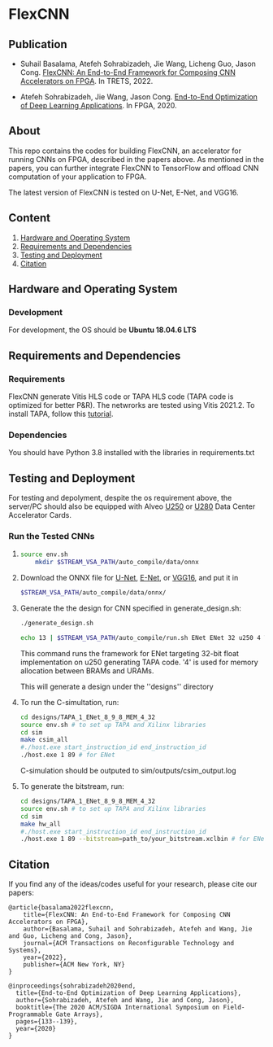 # FlexCNN

## Publication
+ Suhail Basalama, Atefeh Sohrabizadeh, Jie Wang, Licheng Guo, Jason Cong. [FlexCNN: An End-to-End Framework for Composing CNN Accelerators on FPGA](https://dl.acm.org/doi/abs/10.1145/3570928). In TRETS, 2022.

+ Atefeh Sohrabizadeh, Jie Wang, Jason Cong. [End-to-End Optimization of Deep Learning Applications](https://dl.acm.org/doi/abs/10.1145/3373087.3375321). In FPGA, 2020.

## About
This repo contains the codes for building FlexCNN, an accelerator for running CNNs on FPGA, described in the papers above. As mentioned in the papers, you can further integrate FlexCNN to TensorFlow and offload CNN computation of your application to FPGA.


The  latest version of FlexCNN is tested on U-Net, E-Net, and VGG16.

## Content
1. [Hardware and Operating System](#hardware-and-operating-system)
2. [Requirements and Dependencies](#requirements-and-dependencies)
3. [Testing and Deployment](#testing-and-deployment)
6. [Citation](#citation)


## Hardware and Operating System
### Development
For development, the OS should be **Ubuntu 18.04.6 LTS**

## Requirements and Dependencies

### Requirements
FlexCNN generate Vitis HLS code or TAPA HLS code (TAPA code is optimized for better P&R). 
The netwrorks are tested using Vitis 2021.2.
To install TAPA, follow this [tutorial](https://tapa.readthedocs.io/en/latest/installation.html).


### Dependencies
You should have Python 3.8 installed with the libraries in requirements.txt

## Testing and Deployment 
For testing and depolyment, despite the os requirement above, the server/PC should also be equipped with Alveo [U250](https://www.xilinx.com/products/boards-and-kits/alveo/u250.html) or [U280](https://www.xilinx.com/products/boards-and-kits/alveo/u280.html) Data Center Accelerator Cards.

### Run the Tested CNNs
1. 
	````bash
    source env.sh
		mkdir $STREAM_VSA_PATH/auto_compile/data/onnx
    ````

2. Download the ONNX file for [U-Net](https://drive.google.com/file/d/12LAthDE-FELXpnM8Rz4TPr6dVL6QfTNL/view?usp=share_link), [E-Net](https://drive.google.com/file/d/1H0MiMeHNRmirkCGn5dMC3sof_PFR8Q53/view?usp=share_link), or [VGG16](https://drive.google.com/file/d/1Gckmst34D8OEJKBSb_IgZrV3-vc2NyA5/view?usp=share_link), and put it in 			

	````bash 
	$STREAM_VSA_PATH/auto_compile/data/onnx/
	````

2. Generate the the design for CNN specified in generate_design.sh: 
	````bash
	./generate_design.sh
    ````
	````bash
	echo 13 | $STREAM_VSA_PATH/auto_compile/run.sh ENet ENet 32 u250 4 TAPA_1
	````
	This command runs the framework for ENet targeting 32-bit float implementation on u250 generating TAPA code. '4' is used for memory allocation between BRAMs and URAMs. 

	This will generate a design under the ''designs'' directory
3. To run the C-simultation, run:
	````bash
	cd designs/TAPA_1_ENet_8_9_8_MEM_4_32
	source env.sh # to set up TAPA and Xilinx libraries
	cd sim
	make csim_all
	#./host.exe start_instruction_id end_instruction_id
	./host.exe 1 89 # for ENet
    ````
	C-simulation should be outputed to sim/outputs/csim_output.log
4. To generate the bitstream, run:
	````bash
	cd designs/TAPA_1_ENet_8_9_8_MEM_4_32
	source env.sh # to set up TAPA and Xilinx libraries
	cd sim
	make hw_all
	#./host.exe start_instruction_id end_instruction_id
	./host.exe 1 89 --bitstream=path_to/your_bitstream.xclbin # for ENet
    ````

## Citation
If you find any of the ideas/codes useful for your research, please cite our papers:

	@article{basalama2022flexcnn,
		title={FlexCNN: An End-to-End Framework for Composing CNN Accelerators on FPGA},
		author={Basalama, Suhail and Sohrabizadeh, Atefeh and Wang, Jie and Guo, Licheng and Cong, Jason},
		journal={ACM Transactions on Reconfigurable Technology and Systems},
		year={2022},
		publisher={ACM New York, NY}
	}

	@inproceedings{sohrabizadeh2020end,
	  title={End-to-End Optimization of Deep Learning Applications},
	  author={Sohrabizadeh, Atefeh and Wang, Jie and Cong, Jason},
	  booktitle={The 2020 ACM/SIGDA International Symposium on Field-Programmable Gate Arrays},
	  pages={133--139},
	  year={2020}
	}


